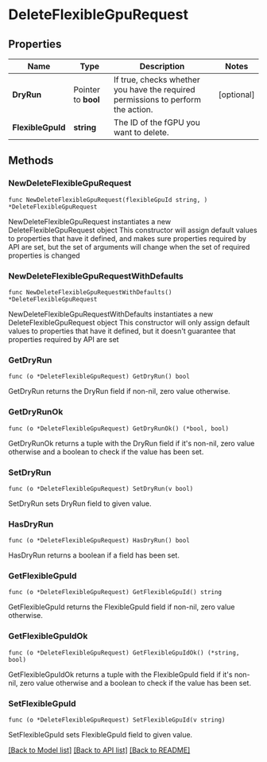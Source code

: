 # DeleteFlexibleGpuRequest

## Properties

Name | Type | Description | Notes
------------ | ------------- | ------------- | -------------
**DryRun** | Pointer to **bool** | If true, checks whether you have the required permissions to perform the action. | [optional] 
**FlexibleGpuId** | **string** | The ID of the fGPU you want to delete. | 

## Methods

### NewDeleteFlexibleGpuRequest

`func NewDeleteFlexibleGpuRequest(flexibleGpuId string, ) *DeleteFlexibleGpuRequest`

NewDeleteFlexibleGpuRequest instantiates a new DeleteFlexibleGpuRequest object
This constructor will assign default values to properties that have it defined,
and makes sure properties required by API are set, but the set of arguments
will change when the set of required properties is changed

### NewDeleteFlexibleGpuRequestWithDefaults

`func NewDeleteFlexibleGpuRequestWithDefaults() *DeleteFlexibleGpuRequest`

NewDeleteFlexibleGpuRequestWithDefaults instantiates a new DeleteFlexibleGpuRequest object
This constructor will only assign default values to properties that have it defined,
but it doesn't guarantee that properties required by API are set

### GetDryRun

`func (o *DeleteFlexibleGpuRequest) GetDryRun() bool`

GetDryRun returns the DryRun field if non-nil, zero value otherwise.

### GetDryRunOk

`func (o *DeleteFlexibleGpuRequest) GetDryRunOk() (*bool, bool)`

GetDryRunOk returns a tuple with the DryRun field if it's non-nil, zero value otherwise
and a boolean to check if the value has been set.

### SetDryRun

`func (o *DeleteFlexibleGpuRequest) SetDryRun(v bool)`

SetDryRun sets DryRun field to given value.

### HasDryRun

`func (o *DeleteFlexibleGpuRequest) HasDryRun() bool`

HasDryRun returns a boolean if a field has been set.

### GetFlexibleGpuId

`func (o *DeleteFlexibleGpuRequest) GetFlexibleGpuId() string`

GetFlexibleGpuId returns the FlexibleGpuId field if non-nil, zero value otherwise.

### GetFlexibleGpuIdOk

`func (o *DeleteFlexibleGpuRequest) GetFlexibleGpuIdOk() (*string, bool)`

GetFlexibleGpuIdOk returns a tuple with the FlexibleGpuId field if it's non-nil, zero value otherwise
and a boolean to check if the value has been set.

### SetFlexibleGpuId

`func (o *DeleteFlexibleGpuRequest) SetFlexibleGpuId(v string)`

SetFlexibleGpuId sets FlexibleGpuId field to given value.



[[Back to Model list]](../README.md#documentation-for-models) [[Back to API list]](../README.md#documentation-for-api-endpoints) [[Back to README]](../README.md)


